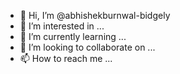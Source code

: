 - 👋 Hi, I’m @abhishekburnwal-bidgely
- 👀 I’m interested in ...
- 🌱 I’m currently learning ...
- 💞️ I’m looking to collaborate on ...
- 📫 How to reach me ...

<!---
abhishekburnwal-bidgely/abhishekburnwal-bidgely is a ✨ special ✨ repository because its `README.md` (this file) appears on your GitHub profile.
You can click the Preview link to take a look at your changes.
--->
